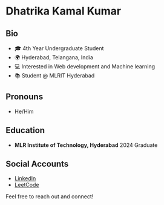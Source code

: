 # Dhatrika Kamal Kumar

## Bio
- 🎓 4th Year Undergraduate Student
- 🌍 Hyderabad, Telangana, India
- 💻 Interested in Web development and Machine learning
- 📚 Student @ MLRIT Hyderabad

## Pronouns
- He/Him

## Education
- **MLR Institute of Technology, Hyderabad**
2024 Graduate

## Social Accounts
- [LinkedIn](https://www.linkedin.com/in/kamal-kumar-8a924224a/)
- [LeetCode](https://leetcode.com/kat03/)

Feel free to reach out and connect!
